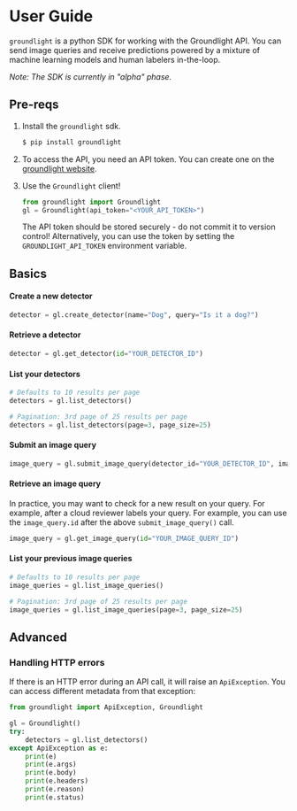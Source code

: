 # User Guide

`groundlight` is a python SDK for working with the Groundlight API. You can send image queries and receive predictions powered by a mixture of machine learning models and human labelers in-the-loop.

*Note: The SDK is currently in "alpha" phase.*

## Pre-reqs

1. Install the `groundlight` sdk.

    ```Bash
    $ pip install groundlight
    ```

1. To access the API, you need an API token. You can create one on the [groundlight website](https://app.positronix.ai/reef/my-account/api-tokens).

1. Use the `Groundlight` client!
   
    ```Python
    from groundlight import Groundlight
    gl = Groundlight(api_token="<YOUR_API_TOKEN>")
    ```

    The API token should be stored securely - do not commit it to version control! Alternatively, you can use the token by setting the `GROUNDLIGHT_API_TOKEN` environment variable.

## Basics

#### Create a new detector

```Python
detector = gl.create_detector(name="Dog", query="Is it a dog?")
```

#### Retrieve a detector

```Python
detector = gl.get_detector(id="YOUR_DETECTOR_ID")
```

#### List your detectors

```Python
# Defaults to 10 results per page
detectors = gl.list_detectors()

# Pagination: 3rd page of 25 results per page
detectors = gl.list_detectors(page=3, page_size=25)
```

#### Submit an image query

```Python
image_query = gl.submit_image_query(detector_id="YOUR_DETECTOR_ID", image="path/to/filename.jpeg")
```

#### Retrieve an image query

In practice, you may want to check for a new result on your query. For example, after a cloud reviewer labels your query. For example, you can use the `image_query.id` after the above `submit_image_query()` call.

```Python
image_query = gl.get_image_query(id="YOUR_IMAGE_QUERY_ID")
```

#### List your previous image queries

```Python
# Defaults to 10 results per page
image_queries = gl.list_image_queries()

# Pagination: 3rd page of 25 results per page
image_queries = gl.list_image_queries(page=3, page_size=25)
```

## Advanced

### Handling HTTP errors

If there is an HTTP error during an API call, it will raise an `ApiException`. You can access different metadata from that exception:

```Python
from groundlight import ApiException, Groundlight

gl = Groundlight()
try:
    detectors = gl.list_detectors()
except ApiException as e:
    print(e)
    print(e.args)
    print(e.body)
    print(e.headers)
    print(e.reason)
    print(e.status)
```
